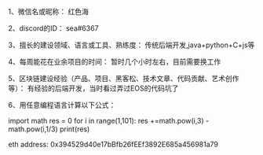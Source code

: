 1、微信名或昵称：                                                         红色海

2、discord的ID：                                                        sea#6367

3、擅长的建设领域、语言或工具、熟练度：                                     传统后端开发,java+python+C+js等

4、每周能花在业余项目的时间：                                              暂时几个小时左右，目前需要换工作

5、区块链建设经验（产品、项目、黑客松、技术文章、代码贡献、艺术创作等）：        有经验的后端开发，当时看过弄过EOS的代码坑了

6、用任意编程语言计算以下公式： 

import math
res = 0
for i in range(1,101):
    res +=math.pow(i,3) - math.pow(i,1/3)
print(res)



eth address: 0x394529d40e17bBfb26fEEf3892E685a456981a79
